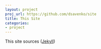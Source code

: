 ```yaml
---
layout: project
proj_url: https://github.com/dsavenko/site
title: This Site
categories:
- project
---
```


This site sources ([Jekyll](http://jekyllrb.com))
